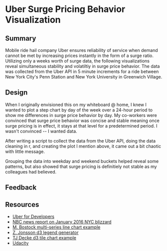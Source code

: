 Uber Surge Pricing Behavior Visualization
=========================================

Summary
-------
Mobile ride hail company Uber ensures reliability of service when demand cannot be met by increasing prices instantly in the form of a surge ratio. Utilizing only a weeks worth of surge data, the following visualizations reveal simultaneous stability and volatiltiy in surge price behavior. The data was collected from the Uber API in 5 minute increments for a ride between New York City's Penn Station and New York University in Greenwich Village.

Design
------
When I originally envisioned this on my whiteboard @ home, I knew I wanted to plot a step chart by day of the week over a 24-hour period to show me differences in surge price behavior by day. My co-workers were convinced that surge price behavior was concise and stable meaning once surge pricing is in effect, it stays at that level for a predetermined period. I wasn't convinced -- I wanted data. 

After writing a script to collect the data from the Uber API, doing the data cleaning in r, and creating the plot I mention above, it came out a bit chaotic with little message.

Grouping the data into weekday and weekend buckets helped reveal some patterns, but also showed that surge pricing is definitiely not stable as my colleagues had believed. 


Feedback
--------


Resources
---------
* [Uber for Developers](https://developer.uber.com/)
* [NBC news report on January 2016 NYC blizzard](http://www.nbcnewyork.com/news/local/NYC-2016-Blizzard-Record-Snowfall-Historic-Snowstorm-Shuts-Down-Transit-Travel-Ban-Plows-366340361.html)
* [M. Bostock multi-series line chart example](http://bl.ocks.org/mbostock/3884955)
* [Z. Jonsson d3 legend generator](https://gist.github.com/ZJONSSON/3918369)
* [TJ Decke d3 tile chart example](http://bl.ocks.org/tjdecke/5558084)
* [Udacity](https://www.udacity.com)
